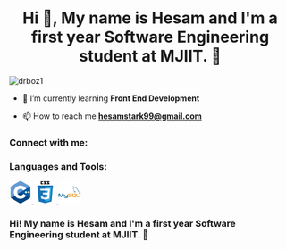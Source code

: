 <h1 align="center">Hi 👋, My name is Hesam and I'm a first year Software Engineering student at MJIIT. 👋</h1>
<p align="left"> <img src="https://komarev.com/ghpvc/?username=drboz1&label=Profile%20views&color=0e75b6&style=flat" alt="drboz1" /> </p>

- 🌱 I’m currently learning **Front End Development**

- 📫 How to reach me **hesamstark99@gmail.com**

<h3 align="left">Connect with me:</h3>
<p align="left">
</p>

<h3 align="left">Languages and Tools:</h3>
<p align="left"> <a href="https://www.w3schools.com/cpp/" target="_blank" rel="noreferrer"> <img src="https://raw.githubusercontent.com/devicons/devicon/master/icons/cplusplus/cplusplus-original.svg" alt="cplusplus" width="40" height="40"/> </a> <a href="https://www.w3schools.com/css/" target="_blank" rel="noreferrer"> <img src="https://raw.githubusercontent.com/devicons/devicon/master/icons/css3/css3-original-wordmark.svg" alt="css3" width="40" height="40"/> </a> <a href="https://www.mysql.com/" target="_blank" rel="noreferrer"> <img src="https://raw.githubusercontent.com/devicons/devicon/master/icons/mysql/mysql-original-wordmark.svg" alt="mysql" width="40" height="40"/> </a> </p>







### Hi! My name is Hesam and I'm a first year Software Engineering student at MJIIT. 👋



